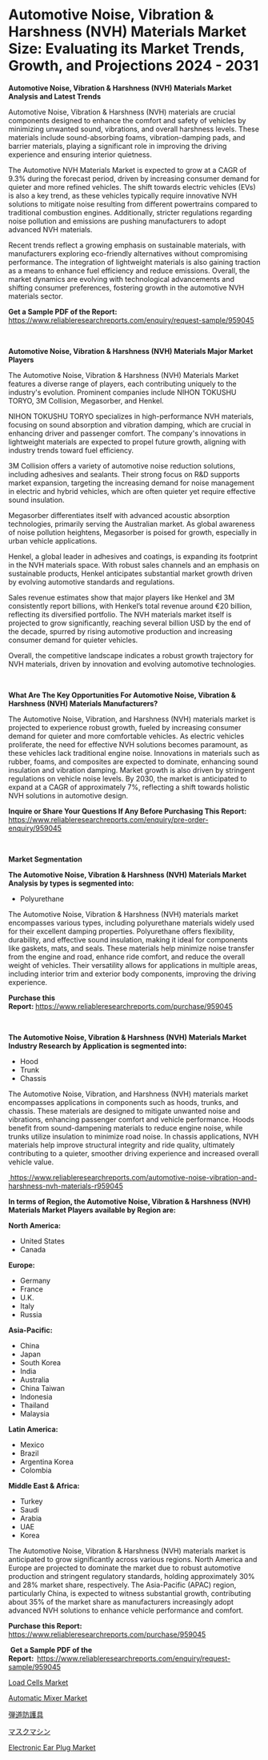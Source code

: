 <p><h1>Automotive Noise, Vibration & Harshness (NVH) Materials Market Size: Evaluating its Market Trends, Growth, and Projections 2024 - 2031</h1></p><p><strong>Automotive Noise, Vibration & Harshness (NVH) Materials Market Analysis and Latest Trends</strong></p>
<p><p>Automotive Noise, Vibration & Harshness (NVH) materials are crucial components designed to enhance the comfort and safety of vehicles by minimizing unwanted sound, vibrations, and overall harshness levels. These materials include sound-absorbing foams, vibration-damping pads, and barrier materials, playing a significant role in improving the driving experience and ensuring interior quietness.</p><p>The Automotive NVH Materials Market is expected to grow at a CAGR of 9.3% during the forecast period, driven by increasing consumer demand for quieter and more refined vehicles. The shift towards electric vehicles (EVs) is also a key trend, as these vehicles typically require innovative NVH solutions to mitigate noise resulting from different powertrains compared to traditional combustion engines. Additionally, stricter regulations regarding noise pollution and emissions are pushing manufacturers to adopt advanced NVH materials.</p><p>Recent trends reflect a growing emphasis on sustainable materials, with manufacturers exploring eco-friendly alternatives without compromising performance. The integration of lightweight materials is also gaining traction as a means to enhance fuel efficiency and reduce emissions. Overall, the market dynamics are evolving with technological advancements and shifting consumer preferences, fostering growth in the automotive NVH materials sector.</p></p>
<p><strong>Get a Sample PDF of the Report:&nbsp;</strong> <a href="https://www.reliableresearchreports.com/enquiry/request-sample/959045">https://www.reliableresearchreports.com/enquiry/request-sample/959045</a></p>
<p>&nbsp;</p>
<p><strong>Automotive Noise, Vibration & Harshness (NVH) Materials Major Market Players</strong></p>
<p><p>The Automotive Noise, Vibration & Harshness (NVH) Materials Market features a diverse range of players, each contributing uniquely to the industry's evolution. Prominent companies include NIHON TOKUSHU TORYO, 3M Collision, Megasorber, and Henkel.</p><p>NIHON TOKUSHU TORYO specializes in high-performance NVH materials, focusing on sound absorption and vibration damping, which are crucial in enhancing driver and passenger comfort. The company's innovations in lightweight materials are expected to propel future growth, aligning with industry trends toward fuel efficiency. </p><p>3M Collision offers a variety of automotive noise reduction solutions, including adhesives and sealants. Their strong focus on R&D supports market expansion, targeting the increasing demand for noise management in electric and hybrid vehicles, which are often quieter yet require effective sound insulation.</p><p>Megasorber differentiates itself with advanced acoustic absorption technologies, primarily serving the Australian market. As global awareness of noise pollution heightens, Megasorber is poised for growth, especially in urban vehicle applications.</p><p>Henkel, a global leader in adhesives and coatings, is expanding its footprint in the NVH materials space. With robust sales channels and an emphasis on sustainable products, Henkel anticipates substantial market growth driven by evolving automotive standards and regulations.</p><p>Sales revenue estimates show that major players like Henkel and 3M consistently report billions, with Henkel’s total revenue around €20 billion, reflecting its diversified portfolio. The NVH materials market itself is projected to grow significantly, reaching several billion USD by the end of the decade, spurred by rising automotive production and increasing consumer demand for quieter vehicles.</p><p>Overall, the competitive landscape indicates a robust growth trajectory for NVH materials, driven by innovation and evolving automotive technologies.</p></p>
<p>&nbsp;</p>
<p><strong>What Are The Key Opportunities For Automotive Noise, Vibration & Harshness (NVH) Materials Manufacturers?</strong></p>
<p><p>The Automotive Noise, Vibration, and Harshness (NVH) materials market is projected to experience robust growth, fueled by increasing consumer demand for quieter and more comfortable vehicles. As electric vehicles proliferate, the need for effective NVH solutions becomes paramount, as these vehicles lack traditional engine noise. Innovations in materials such as rubber, foams, and composites are expected to dominate, enhancing sound insulation and vibration damping. Market growth is also driven by stringent regulations on vehicle noise levels. By 2030, the market is anticipated to expand at a CAGR of approximately 7%, reflecting a shift towards holistic NVH solutions in automotive design.</p></p>
<p><strong>Inquire or Share Your Questions If Any Before Purchasing This Report:</strong> <a href="https://www.reliableresearchreports.com/enquiry/pre-order-enquiry/959045">https://www.reliableresearchreports.com/enquiry/pre-order-enquiry/959045</a></p>
<p>&nbsp;</p>
<p><strong>Market Segmentation</strong></p>
<p><strong>The Automotive Noise, Vibration & Harshness (NVH) Materials Market Analysis by types is segmented into:</strong></p>
<p><ul><li>Polyurethane</li></ul></p>
<p><p>The Automotive Noise, Vibration & Harshness (NVH) materials market encompasses various types, including polyurethane materials widely used for their excellent damping properties. Polyurethane offers flexibility, durability, and effective sound insulation, making it ideal for components like gaskets, mats, and seals. These materials help minimize noise transfer from the engine and road, enhance ride comfort, and reduce the overall weight of vehicles. Their versatility allows for applications in multiple areas, including interior trim and exterior body components, improving the driving experience.</p></p>
<p><strong>Purchase this Report:&nbsp;</strong><a href="https://www.reliableresearchreports.com/purchase/959045">https://www.reliableresearchreports.com/purchase/959045</a></p>
<p>&nbsp;</p>
<p><strong>The Automotive Noise, Vibration & Harshness (NVH) Materials Market Industry Research by Application is segmented into:</strong></p>
<p><ul><li>Hood</li><li>Trunk</li><li>Chassis</li></ul></p>
<p><p>The Automotive Noise, Vibration, and Harshness (NVH) materials market encompasses applications in components such as hoods, trunks, and chassis. These materials are designed to mitigate unwanted noise and vibrations, enhancing passenger comfort and vehicle performance. Hoods benefit from sound-dampening materials to reduce engine noise, while trunks utilize insulation to minimize road noise. In chassis applications, NVH materials help improve structural integrity and ride quality, ultimately contributing to a quieter, smoother driving experience and increased overall vehicle value.</p></p>
<p><a href="https://www.reliableresearchreports.com/automotive-noise-vibration-and-harshness-nvh-materials-r959045">&nbsp;https://www.reliableresearchreports.com/automotive-noise-vibration-and-harshness-nvh-materials-r959045</a></p>
<p><strong>In terms of Region, the Automotive Noise, Vibration & Harshness (NVH) Materials Market Players available by Region are:</strong></p>
<p>
    <p> <strong> North America: </strong>
        <ul>
            <li>United States</li>
            <li>Canada</li>
        </ul>
        </p> 
    <p> <strong> Europe: </strong>
        <ul>
            <li>Germany</li>
            <li>France</li>
            <li>U.K.</li>
            <li>Italy</li>
            <li>Russia</li>
        </ul>
        </p> 
    <p> <strong> Asia-Pacific: </strong>
        <ul>
            <li>China</li>
            <li>Japan</li>
            <li>South Korea</li>
            <li>India</li>
            <li>Australia</li>
            <li>China Taiwan</li>
            <li>Indonesia</li>
            <li>Thailand</li>
            <li>Malaysia</li>
        </ul>
        </p> 
    <p> <strong> Latin America: </strong>
        <ul>
            <li>Mexico</li>
            <li>Brazil</li>
            <li>Argentina Korea</li>
            <li>Colombia</li>
        </ul>
        </p> 
    <p> <strong> Middle East & Africa: </strong>
        <ul>
            <li>Turkey</li>
            <li>Saudi</li>
            <li>Arabia</li>
            <li>UAE</li>
            <li>Korea</li>
        </ul>
    </p>
    </p>
<p><p>The Automotive Noise, Vibration & Harshness (NVH) materials market is anticipated to grow significantly across various regions. North America and Europe are projected to dominate the market due to robust automotive production and stringent regulatory standards, holding approximately 30% and 28% market share, respectively. The Asia-Pacific (APAC) region, particularly China, is expected to witness substantial growth, contributing about 35% of the market share as manufacturers increasingly adopt advanced NVH solutions to enhance vehicle performance and comfort.</p></p>
<p><strong>Purchase this Report: </strong><a href="https://www.reliableresearchreports.com/purchase/959045">https://www.reliableresearchreports.com/purchase/959045</a></p>
<p>&nbsp;<strong>Get a Sample PDF of the Report:&nbsp;&nbsp;</strong><a href="https://www.reliableresearchreports.com/enquiry/request-sample/959045">https://www.reliableresearchreports.com/enquiry/request-sample/959045</a></p>
<p><strong></strong></p>
<p><p><a href="https://issuu.com/reportprime-2/docs/load-cells-market-size-2030.pptx_a03f89ab64b270">Load Cells Market</a></p><p><a href="https://www.linkedin.com/pulse/global-automatic-mixer-industry-analysis-report-market-size-ymeme?trackingId=F6NrWeLwSZy%2Bm82oG5scpg%3D%3D">Automatic Mixer Market</a></p><p><a href="https://medium.com/@gregoriookeefe2023/%E5%BC%BE%E9%81%93%E4%BF%9D%E8%AD%B7%E8%A3%85%E5%82%99%E5%B8%82%E5%A0%B4%E3%81%AE%E3%83%80%E3%82%A4%E3%83%8A%E3%83%9F%E3%82%AF%E3%82%B9%E3%82%92%E6%8E%A2%E3%82%8B-%E3%82%B0%E3%83%AD%E3%83%BC%E3%83%90%E3%83%AB%E3%83%88%E3%83%AC%E3%83%B3%E3%83%89%E3%81%A8%E5%B0%86%E6%9D%A5%E3%81%AE%E6%88%90%E9%95%B7%E8%A6%8B%E9%80%9A%E3%81%97-2024%E5%B9%B4-2031%E5%B9%B4-154%E3%83%9A%E3%83%BC%E3%82%B8%E3%81%A7%E8%A7%A3%E8%AA%AC%E3%81%95%E3%82%8C%E3%81%A6%E3%81%84%E3%81%BE%E3%81%99-d215e260aa64">弾道防護具</a></p><p><a href="https://github.com/mohamedbakry57/Market-Research-Report-List-6/blob/main/736493787403.md">マスクマシン</a></p><p><a href="https://www.linkedin.com/pulse/electronic-ear-plug-market-investigation-industry-evolution-dovae?trackingId=%2BxZfW705QuWysT0Dmpm6og%3D%3D">Electronic Ear Plug Market</a></p></p>